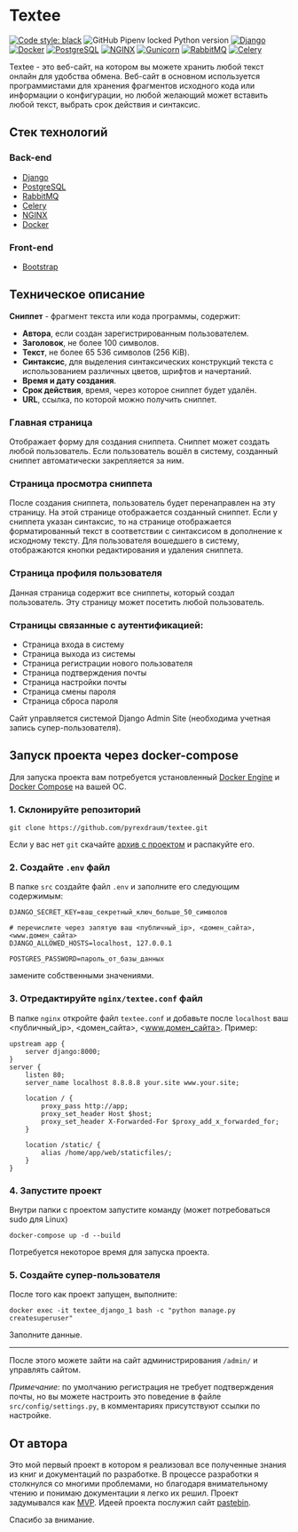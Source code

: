 # Textee
[![Code style: black](https://img.shields.io/badge/code%20style-black-000000.svg)](https://github.com/psf/black)
![GitHub Pipenv locked Python version](https://img.shields.io/github/pipenv/locked/python-version/pyrexdraum/textee?logo=Python)
[![Django](https://img.shields.io/badge/Django-3.2-success?style=flat&logo=Django)](https://docs.djangoproject.com/en/3.2/)
[![Docker](https://img.shields.io/badge/-Docker-464646?style=flat&logo=Docker)](https://www.docker.com/)
[![PostgreSQL](https://img.shields.io/badge/PostgreSQL-14.1-success?style=flat&logo=PostgreSQL)](https://www.postgresql.org/docs/14/index.html)
[![NGINX](https://img.shields.io/badge/-NGINX-464646?style=flat&logo=NGINX)](https://nginx.org/)
[![Gunicorn](https://img.shields.io/badge/-gunicorn-464646?style=flat&logo=Gunicorn)](https://gunicorn.org/)
[![RabbitMQ](https://img.shields.io/badge/-RabbitMQ-464646?style=flat&logo=RabbitMQ)](https://www.rabbitmq.com/)
[![Celery](https://img.shields.io/badge/-Celery-464646?style=flat&logo=Celery)](https://docs.celeryproject.org/en/stable/)

Textee - это веб-сайт, на котором вы можете хранить любой текст
онлайн для удобства обмена. Веб-сайт в основном используется 
программистами для хранения фрагментов исходного кода или 
информации о конфигурации, но любой желающий может вставить 
любой текст, выбрать срок действия и синтаксис.

## Стек технологий
### Back-end

- [Django](https://www.djangoproject.com/)
- [PostgreSQL](https://www.postgresql.org/)
- [RabbitMQ](https://www.rabbitmq.com/)
- [Celery](https://github.com/celery/celery)
- [NGINX](https://nginx.org/ru/)
- [Docker](https://www.docker.com/)

### Front-end

- [Bootstrap](https://getbootstrap.com/)

## Техническое описание
**Сниппет** - фрагмент текста или кода программы, содержит:
 - **Автора**, если создан зарегистрированным пользователем.
 - **Заголовок**, не более 100 символов.
 - **Текст**, не более 65 536 символов (256 KiB).
 - **Синтаксис**, для выделения синтаксических конструкций текста 
с использованием различных цветов, шрифтов и начертаний.
 - **Время и дату создания**.
 - **Срок действия**, время, через которое сниппет будет удалён.
 - **URL**, ссылка, по которой можно получить сниппет.
 
### Главная страница
Отображает форму для создания сниппета. 
Сниппет может создать любой пользователь. 
Если пользователь вошёл в систему, созданный сниппет автоматически закрепляется за ним.

### Страница просмотра сниппета
После создания сниппета, пользователь будет перенаправлен на эту страницу.
На этой странице отображается созданный сниппет. 
Если у сниппета указан синтаксис, то на странице отображается форматированный 
текст в соответствии с синтаксисом в дополнение к исходному тексту.
Для пользователя вошедшего в систему, отображаются кнопки редактирования и удаления сниппета.

### Страница профиля пользователя
Данная страница содержит все сниппеты, который создал пользователь.
Эту страницу может посетить любой пользователь.

### Страницы связанные с аутентификацией:
  - Страница входа в систему
  - Страница выхода из системы
  - Страница регистрации нового пользователя
  - Страница подтверждения почты
  - Страница настройки почты
  - Страница смены пароля
  - Страница сброса пароля

Сайт управляется системой Django Admin Site (необходима учетная запись супер-пользователя).

## Запуск проекта через docker-compose
Для запуска проекта вам потребуется установленный [Docker Engine](https://docs.docker.com/engine/install/) и [Docker Compose](https://docs.docker.com/compose/install/#install-compose) на вашей ОС.

### 1. Склонируйте репозиторий
```
git clone https://github.com/pyrexdraum/textee.git
```
Если у вас нет `git` скачайте [архив с проектом](https://github.com/pyrexdraum/textee/archive/refs/heads/main.zip) и распакуйте его.

### 2. Создайте `.env` файл
В папке `src` создайте файл `.env` и заполните его следующим содержимым:
```
DJANGO_SECRET_KEY=ваш_секретный_ключ_больше_50_символов

# перечислите через запятую ваш <публичный_ip>, <домен_сайта>, <www.домен_сайта>
DJANGO_ALLOWED_HOSTS=localhost, 127.0.0.1

POSTGRES_PASSWORD=пароль_от_базы_данных
```
замените собственными значениями.

### 3. Отредактируйте `nginx/textee.conf` файл
В папке `nginx` откройте файл `textee.conf` и добавьте после `localhost` ваш <публичный_ip>, <домен_сайта>, <www.домен_сайта>.
Пример:
```
upstream app {
    server django:8000;
}
server {
    listen 80;
    server_name localhost 8.8.8.8 your.site www.your.site;

    location / {
        proxy_pass http://app;
        proxy_set_header Host $host;
        proxy_set_header X-Forwarded-For $proxy_add_x_forwarded_for;
    }

    location /static/ {
        alias /home/app/web/staticfiles/;
    }
}
```

### 4. Запустите проект
Внутри папки с проектом запустите команду (может потребоваться sudo для Linux)
```
docker-compose up -d --build
```
Потребуется некоторое время для запуска проекта.

### 5. Создайте супер-пользователя
После того как проект запущен, выполните:
```
docker exec -it textee_django_1 bash -c "python manage.py createsuperuser"
```
Заполните данные.

---

После этого можете зайти на сайт администрирования `/admin/` и управлять сайтом.


*Примечание*: по умолчанию регистрация не требует подтверждения почты, но вы можете настроить это поведение в файле `src/config/settings.py`, в комментариях присутствуют ссылки по настройке.


## От автора
Это мой первый проект в котором я реализовал все полученные знания из книг и документаций по разработке.
В процессе разработки я столкнулся со многими проблемами, но благодаря внимательному чтению и понимаю документации я легко их решил.
Проект задумывался как [MVP](https://ru.wikipedia.org/wiki/%D0%9C%D0%B8%D0%BD%D0%B8%D0%BC%D0%B0%D0%BB%D1%8C%D0%BD%D0%BE_%D0%B6%D0%B8%D0%B7%D0%BD%D0%B5%D1%81%D0%BF%D0%BE%D1%81%D0%BE%D0%B1%D0%BD%D1%8B%D0%B9_%D0%BF%D1%80%D0%BE%D0%B4%D1%83%D0%BA%D1%82). Идеей проекта послужил сайт [pastebin](https://pastebin.com/).

Спасибо за внимание. 
